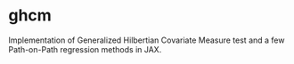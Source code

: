 # ghcm
Implementation of Generalized Hilbertian Covariate Measure test and a few Path-on-Path regression methods in JAX.
